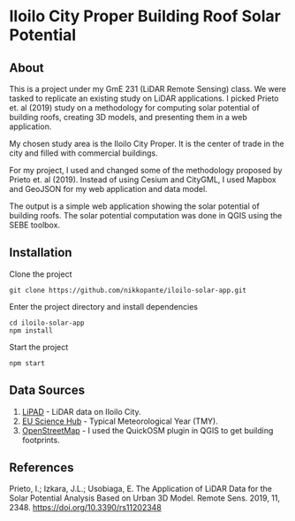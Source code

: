 # Iloilo City Proper Building Roof Solar Potential

## About
This is a project under my GmE 231 (LiDAR Remote Sensing) class. We were tasked to replicate an existing study on LiDAR applications. I picked Prieto et. al (2019) study on a methodology for computing solar potential of building roofs, creating 3D models, and presenting them in a web application. 

My chosen study area is the Iloilo City Proper. It is the center of trade in the city and filled with commercial buildings.

For my project, I used and changed some of the methodology proposed by Prieto et. al (2019). Instead of using Cesium and CityGML, I used Mapbox and GeoJSON for my web application and data model.

The output is a simple web application showing the solar potential of building roofs. The solar potential computation was done in QGIS using the SEBE toolbox.

## Installation
Clone the project
```
git clone https://github.com/nikkopante/iloilo-solar-app.git
```
Enter the project directory and install dependencies
```
cd iloilo-solar-app
npm install
```
Start the project
```
npm start
```

## Data Sources
1. [LiPAD](https://lipad.dream.upd.edu.ph/) - LiDAR data on Iloilo City.
2. [EU Science Hub](https://joint-research-centre.ec.europa.eu/pvgis-photovoltaic-geographical-information-system/pvgis-tools/tmy-generator_en) - Typical Meteorological Year (TMY).
3. [OpenStreetMap](https://www.openstreetmap.org/#map=19/10.69289/122.57010) - I used the QuickOSM plugin in QGIS to get building footprints.

## References
Prieto, I.; Izkara, J.L.; Usobiaga, E. The Application of LiDAR Data for the Solar Potential Analysis Based on Urban 3D Model. Remote Sens. 2019, 11, 2348. https://doi.org/10.3390/rs11202348

